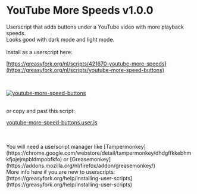 # YouTube More Speeds v1.0.0
Userscript that adds buttons under a YouTube video with more playback speeds.</br>
Looks good with dark mode and light mode.</br>
</br>
Install as a userscript here: 

[https://greasyfork.org/nl/scripts/421670-youtube-more-speeds](https://greasyfork.org/nl/scripts/youtube-more-speed-buttons)

</br>

[![youtube-more-speed-buttons](https://github.com/user-attachments/assets/446fb8bb-52ae-4ea4-bd6d-5867d70bc612)](https://greasyfork.org/nl/scripts/421670-youtube-more-speeds)

</br>
or copy and past this script: 

[youtube-more-speed-buttons.user.js](https://github.com/orrstudio/youtube-more-speed-buttons/blob/main/youtube-more-speed-buttons.user.js)

</br>
</br>
You will need a userscript manager like [Tampermonkey](https://chrome.google.com/webstore/detail/tampermonkey/dhdgffkkebhmkfjojejmpbldmpobfkfo) or [Greasemonkey](https://addons.mozilla.org/nl/firefox/addon/greasemonkey/)
</br>
More info here if you are new to userscripts: [https://greasyfork.org/help/installing-user-scripts](https://greasyfork.org/help/installing-user-scripts)

</br>
